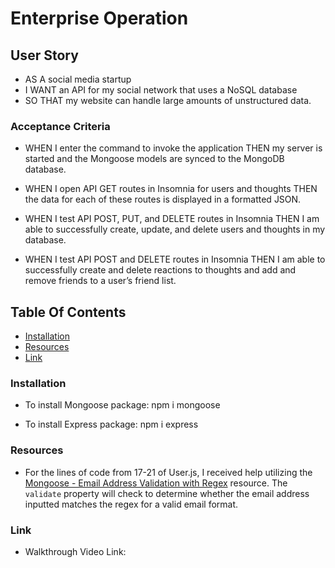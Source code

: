 # Enterprise Operation

## User Story

* AS A social media startup
* I WANT an API for my social network that uses a NoSQL database
* SO THAT my website can handle large amounts of unstructured data.

### Acceptance Criteria

* WHEN I enter the command to invoke the application THEN my server is started and the Mongoose models are synced to the MongoDB database.

* WHEN I open API GET routes in Insomnia for users and thoughts THEN the data for each of these routes is displayed in a formatted JSON.

* WHEN I test API POST, PUT, and DELETE routes in Insomnia THEN I am able to successfully create, update, and delete users and thoughts in my database.

* WHEN I test API POST and DELETE routes in Insomnia THEN I am able to successfully create and delete reactions to thoughts and add and remove friends to a user’s friend list.

## Table Of Contents
- [Installation](#installation)
- [Resources](#resources)
- [Link](#link)

### Installation

* To install Mongoose package: npm i mongoose

* To install Express package: npm i express

### Resources

* For the lines of code from 17-21 of User.js, I received help utilizing the [Mongoose - Email Address Validation with Regex](https://blog.bounceless.io/mastering-email-validation-in-mongoose-syntax-uniqueness-and-beyond/) resource. The `validate` property will check to determine whether the email address inputted matches the regex for a valid email format.

### Link

* Walkthrough Video Link: 